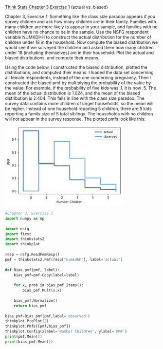 [Think Stats Chapter 3 Exercise 1](http://greenteapress.com/thinkstats2/html/thinkstats2004.html#toc31) (actual vs. biased)  
<p> Chapter 3, Exercise 1: Something like the class size paradox appears if you survey children and ask how many children are in their family. Families with many children are more likely to appear in your sample, and families with no children have no chance to be in the sample.
Use the NSFG respondent variable NUMKDHH to construct the actual distribution for the number of children under 18 in the household.
Now compute the biased distribution we would see if we surveyed the children and asked them how many children under 18 (including themselves) are in their household.
Plot the actual and biased distributions, and compute their means. </p>
<p> Using the code below, I constructed the biased distribution, plotted the distributions, and computed their means. I loaded the data set concerning all female respondents, instead of the one concerning pregnancy. Then I constructed the biased pmf by multiplying the probability of the value by the value. For example, if the probability of five kids was .1, it is now .5. The mean of the actual distribution is 1.024, and the mean of the biased distribution is 2.404. This falls in line with the class size paradox. The survey data contains more children of larger households, so the mean will be higher. Instead of one household reporting 5 children, there are 5 kids reporting a family size of 5 total siblings. The households with no children will not appear in the survey response. The plotted pmfs look like this: </p>

![Image of Plot](https://github.com/my321/dsp/blob/master/img/hist_ch3_ex1.png)

```python 
#Chapter 3, Exercise 1 
import numpy as np

import nsfg
import first 
import thinkstats2
import thinkplot 

resp = nsfg.ReadFemResp() 
pmf = thinkstats2.Pmf(resp["numkdhh"], label='actual')

def Bias_pmf(pmf, label):
    bias_pmf=pmf.Copy(label=label)
    
    for x, prob in bias_pmf.Items():
        bias_pmf.Mult(x,x)
        
    bias_pmf.Normalize()
    return bias_pmf

bias_pmf=Bias_pmf(pmf,label='observed')
thinkplot.PrePlot(2)
thinkplot.Pmfs([pmf,bias_pmf])
thinkplot.Config(xlabel='Number Children', ylabel='PMF')
print(pmf.Mean())
print(bias_pmf.Mean())
```
